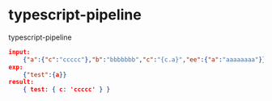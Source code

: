 # typescript-pipeline
typescript-pipeline

```json
input:
    {"a":{"c":"ccccc"},"b":"bbbbbbb","c":"{c.a}","ee":{"a":"aaaaaaaa"}}
exp:
    {"test":{a}}
result:
    { test: { c: 'ccccc' } }
```